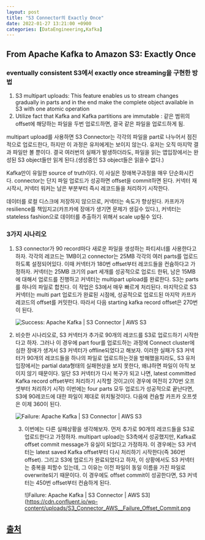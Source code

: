 ```yaml
---
layout: post
title: "S3 Connector의 Exactly Once"
date: 2022-01-27 13:21:00 +0900
categories: [DataEngineering,Kafka]
---
```


## From Apache Kafka to Amazon S3: Exactly Once



### eventually consistent S3에서 exactly once streaming을 구현한 방법

1. S3 multipart uploads: This feature enables us to stream changes gradually in parts and in the end make the complete object available in S3 with one atomic operation
2. Utilize fact that Kafka and Kafka partitions are immutable : 같은 범위의 offset에 해당하는 파일을 두번 업로드하면, 결국 같은 파일을 업로드하게 됨.

multipart upload를 사용하면 S3 Connector는 각각의 파일을 part로 나누어서 점진적으로 업로드한다, 하지만 이 과정은 유저에게는 보이지 않는다. 유저는 오직 마지막 결과 파일만 볼 뿐이다. 결국 여러번의 실패가 발생하더라도, 파일을 읽는 앱입장에서는 완성된 S3 object들만 읽게 된다.(생성중인 S3 object들은 읽을수 없다.)

Kafka만이 유일한 source of truth이다. 이 사실은 장애복구과정을 매우 단순화시킨다. connector는 단지 파일 업로드가 성공하면 offset을 commit하면 된다. 커넥터 재시작시, 커넥터 워커는 남은 부분부터 즉시 레코드들을 처리하기 시작한다.

데이터를 로컬 디스크에 저장하지 않으므로, 커넥터는 속도가 향상된다. 카프카가 resilience를 책임지고(카프카에 장애가 생기면 문제가 생길수 있다.), 커넥터는 stateless fashion으로 데이터를 추출하기 위해서 scale up될수 있다.



### 3가지 시나리오

1. S3 connector가 90 record마다 새로운 파일을 생성하는 파티셔너를 사용한다고 하자. 각각의 레코드는 1MB이고 connector는 25MB 각각의 여러 parts를 업로드하도록 설정되어있다. 이때 커넥터가 180번 offset부터 레코드들을 컨슘하다고 가정하자. 커넥터는 25MB 크기의 part 세개를 성공적으로 업로드 한뒤, 남은 15MB에 대해서 업로드를 진행하고 커넥터는 multipart upload를 완료한다. S3는 parts를 하나의 파일로 합친다. 이 작업은 S3에서 매우 빠르게 처리된다. 마지막으로 S3 커넥터는 multi part 업로드가 완료된 시점에, 성공적으로 업로드된 마지막 카프카 레코드의 offset를 커밋한다. 따라서 다음 starting kafka record offset은 270번이 된다.

   ![Success: Apache Kafka | S3 Connector | AWS S3](https://cdn.confluent.io/wp-content/uploads/S3_Connector_AWS.png)

2. 비슷한 시나리오로, S3 커넥터가 추가로 90개의 레코드를 S3로 업로드하기 시작한다고 하자. 그러나 이 경우에 part four를 업로드하는 과정에 Connect cluster에 심한 장애가 생겨서 S3 커넥터가 offline되었다고 해보자. 이러한 실패가 S3 커넥터가 90개의 레코드들을 하나의 파일로 업로드하는것을 방해했을지라도, S3 유저 입장에서는 partial data형태의 실패현상을 보지 못한다, 왜냐하면 파일이 아직 보이지 않기 때문이다. 일단 S3 커넥터가 다시 복구가 되고 나면, latest committed Kafka record offset부터 처리하기 시작할 것이고(이 경우에 여전히 270번 오프셋부터 처리하기 시작) 이번에는 four parts 모두 업로드가 성공적으로 끝난다면, S3에 90레코드에 대한 파일이 제대로 위치될것이다. 다음에 컨슘할 카프카 오프셋은 이제 360이 된다.

   ![Failure: Apache Kafka | S3 Connector | AWS S3](https://cdn.confluent.io/wp-content/uploads/S3_Connector_AWS_Failure.png)

   3. 이번에는 다른 실패상황을 생각해보자. 먼저 추가로 90개의 레코드들을 S3로 업로드한다고 가정하자. multipart upload는 S3측에서 성공했지만, Kafka로 offset commit message가 유실이 되었다고 가정하자. 이 경우에는 S3 커넥터는 latest saved Kafka offset부터 다시 처리하기 시작한다(즉 360번 offset). 그리고 S3에 업로드가 완료되었다고 하자, 이 상황에서도 S3 커넥터는 중복을 피할수 있는데, 그 이유는 이전 파일이 동일 이름을 가진 파일로 overwrite되기 때문이다. 이 경우에도 offset commit이 성공한다면, S3 커넥터는 450번 offset부터 컨슘하게 된다.

      ![Failure: Apache Kafka | S3 Connector | AWS S3](https://cdn.confluent.io/wp-content/uploads/S3_Connector_AWS__Failure_Offset_Commit.png


## [출처](https://www.confluent.io/blog/apache-kafka-to-amazon-s3-exactly-once/)
